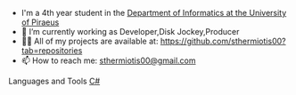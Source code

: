 - I'm a 4th year student in the [Department of Informatics at the University of Piraeus](https://www.cs.unipi.gr/index.php?lang=el)
- 🔭 I’m currently working as Developer,Disk Jockey,Producer
- 👨‍💻 All of my projects are available at: https://github.com/sthermiotis00?tab=repositories
- 📫 How to reach me: sthermiotis00@gmail.com

Languages and Tools
[C#](https://www.c-sharpcorner.com/UploadFile/72d20e/concept-of-com-in-C-Sharp/)
